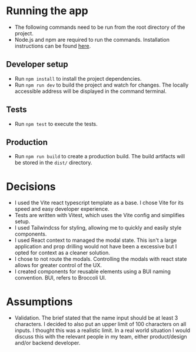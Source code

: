 # Running the app

- The following commands need to be run from the root directory of the project.
- Node.js and npm are required to run the commands. Installation instructions can be found [here](https://nodejs.org).

## Developer setup

- Run `npm install` to install the project dependencies.
- Run `npm run dev` to build the project and watch for changes. The locally accessible address will be displayed in the command terminal.

## Tests

- Run `npm test` to execute the tests.

## Production

- Run `npm run build` to create a production build. The build artifacts will be stored in the `dist/` directory.

# Decisions

- I used the Vite react typescript template as a base. I chose Vite for its speed and easy developer experience.
- Tests are written with Vitest, which uses the Vite config and simplifies setup.
- I used Tailwindcss for styling, allowing me to quickly and easily style components.
- I used React context to managed the modal state. This isn't a large application and prop drilling would not have been a excessive but I opted for context as a cleaner solution.
- I chose to not route the modals. Controlling the modals with react state allows for greater control of the UX.
- I created components for reusable elements using a BUI naming convention. BUI, refers to Broccoli UI.

# Assumptions

- Validation. The brief stated that the name input should be at least 3 characters. I decided to also put an upper limit of 100 characters on all inputs. I thought this was a realistic limit. In a real world situation I would discuss this with the relevant people in my team, either product/design and/or backend developer.
